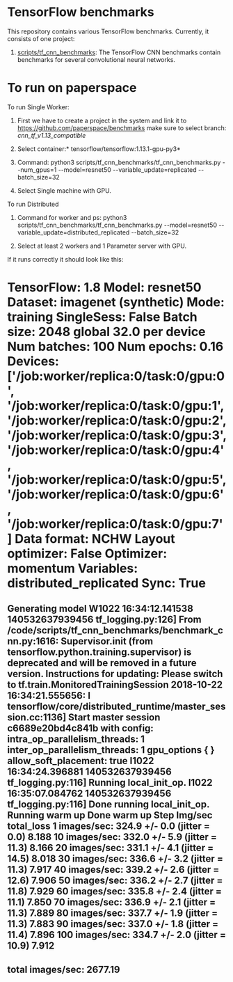# TensorFlow benchmarks
This repository contains various TensorFlow benchmarks. Currently, it consists of one project:

1. [scripts/tf_cnn_benchmarks](https://github.com/tensorflow/benchmarks/tree/master/scripts/tf_cnn_benchmarks): The TensorFlow CNN benchmarks contain benchmarks for several convolutional neural networks.

# To run on paperspace
To run Single Worker:

1. First we have to create a project in the system and link it to https://github.com/paperspace/benchmarks
make sure to select branch: *cnn_tf_v1.13_compatible*
3. Select container:* tensorflow/tensorflow:1.13.1-gpu-py3*
4. Command: python3 scripts/tf_cnn_benchmarks/tf_cnn_benchmarks.py --num_gpus=1 --model=resnet50 --variable_update=replicated --batch_size=32

5. Select Single machine with GPU. 


To run Distributed


1. Command for worker and ps: python3 scripts/tf_cnn_benchmarks/tf_cnn_benchmarks.py --model=resnet50 --variable_update=distributed_replicated --batch_size=32

2. Select at least 2 workers and 1 Parameter server with GPU. 


If it runs correctly it should look like this:

  TensorFlow:  1.8
  Model:       resnet50
  Dataset:     imagenet (synthetic)
  Mode:        training
  SingleSess:  False
  Batch size:  2048 global
               32.0 per device
  Num batches: 100
  Num epochs:  0.16
  Devices:     ['/job:worker/replica:0/task:0/gpu:0', '/job:worker/replica:0/task:0/gpu:1', '/job:worker/replica:0/task:0/gpu:2', '/job:worker/replica:0/task:0/gpu:3', '/job:worker/replica:0/task:0/gpu:4', '/job:worker/replica:0/task:0/gpu:5', '/job:worker/replica:0/task:0/gpu:6', '/job:worker/replica:0/task:0/gpu:7']
  Data format: NCHW
  Layout optimizer: False
  Optimizer:   momentum
  Variables:   distributed_replicated
  Sync:        True
  ==========
  Generating model
  W1022 16:34:12.141538 140532637939456 tf_logging.py:126] From /code/scripts/tf_cnn_benchmarks/benchmark_cnn.py:1616: Supervisor.__init__ (from tensorflow.python.training.supervisor) is deprecated and will be removed in a future version.
  Instructions for updating:
  Please switch to tf.train.MonitoredTrainingSession
  2018-10-22 16:34:21.555656: I tensorflow/core/distributed_runtime/master_session.cc:1136] Start master session c6689e20bd4c841b with config: intra_op_parallelism_threads: 1 inter_op_parallelism_threads: 1 gpu_options { } allow_soft_placement: true
  I1022 16:34:24.396881 140532637939456 tf_logging.py:116] Running local_init_op.
  I1022 16:35:07.084762 140532637939456 tf_logging.py:116] Done running local_init_op.
  Running warm up
  Done warm up
  Step    Img/sec    total_loss
  1    images/sec: 324.9 +/- 0.0 (jitter = 0.0)    8.188
  10    images/sec: 332.0 +/- 5.9 (jitter = 11.3)    8.166
  20    images/sec: 331.1 +/- 4.1 (jitter = 14.5)    8.018
  30    images/sec: 336.6 +/- 3.2 (jitter = 11.3)    7.917
  40    images/sec: 339.2 +/- 2.6 (jitter = 12.6)    7.906
  50    images/sec: 336.2 +/- 2.7 (jitter = 11.8)    7.929
  60    images/sec: 335.8 +/- 2.4 (jitter = 11.1)    7.850
  70    images/sec: 336.9 +/- 2.1 (jitter = 11.3)    7.889
  80    images/sec: 337.7 +/- 1.9 (jitter = 11.3)    7.883
  90    images/sec: 337.0 +/- 1.8 (jitter = 11.4)    7.896
  100    images/sec: 334.7 +/- 2.0 (jitter = 10.9)    7.912
  ----------------------------------------------------------------
  total images/sec: 2677.19
  ----------------------------------------------------------------



